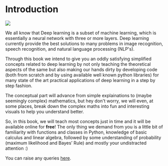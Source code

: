 # Introduction

![](logo_light.png)

We all know that Deep learning is a subset of machine learning, which is essentially a neural network with three or more layers. Deep learning currently provide the best solutions to many problems in image recognition, speech recognition, and natural language processing (NLP's).

Through this book we intend to give you an oddly satisfying simplified concepts related to deep learning by not only teaching the theoretical aspects of the same but also making our hands dirty by developing code (both from scratch and by using available well known python libraries) for many state of the art practical applications of deep learning in a step by step fashion.

The conceptual part will advance from simple explainations to (maybe seemingly complex) mathematics, but hey don't worry, we will even, at some places, break down the complex maths into fun and interesting visuals to help you understand better.

So, in this book, we will teach most concepts just in time and it will be available online for **free**! The only thing we demand from you is a little bit of familiarity with functions and classes in Python, knowledge of basic calculus and linear algebra, followed by some understanding of probability (maximum likelihood and Bayes’ Rule) and mostly your undistracted attention :)

You can raise any queries [here](https://github.com/pythonandml/dlbook/issues).









